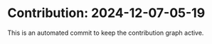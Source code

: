 # Contribution: 2024-12-07-05-19
This is an automated commit to keep the contribution graph active.
